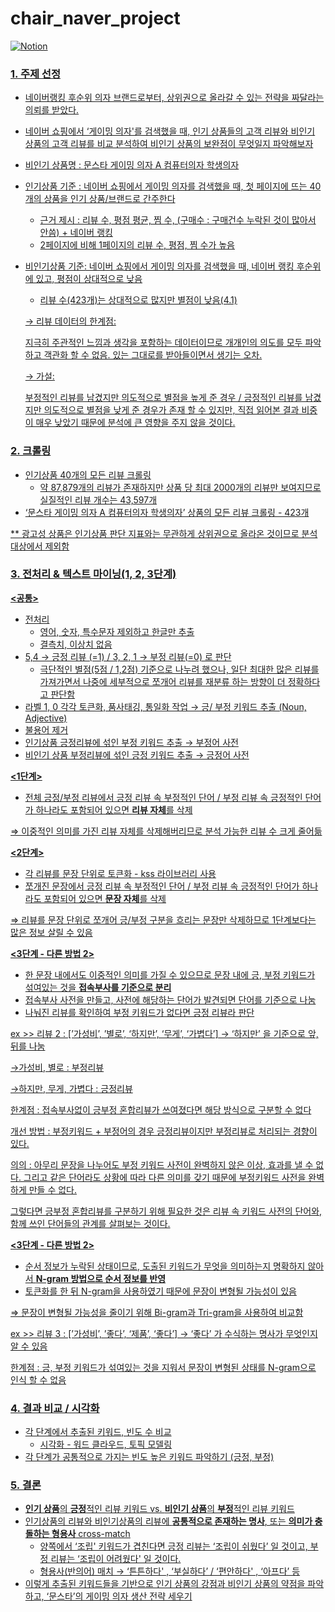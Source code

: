 # chair_naver_project

  <a href="https://www.notion.so/wew1202/2-d6ef306ce2ff4a2e80537c4bbc00f4ff">![Notion](https://img.shields.io/badge/Notion-%23000000.svg?style=for-the-badge&logo=notion&logoColor=white)



### 1. 주제 선정

- 네이버랭킹 후순위 의자 브랜드로부터, 상위권으로 올라갈 수 있는 전략을 짜달라는 의뢰를 받았다.
- 네이버 쇼핑에서 ‘게이밍 의자'를 검색했을 때, 인기 상품들의 고객 리뷰와 비인기 상품의 고객 리뷰를 비교 분석하여 비인기 상품의 보완점이 무엇일지 파악해보자
- 비인기 상품명 : 문스타 게이밍 의자 A 컴퓨터의자 학생의자
- 인기상품 기준 : 네이버 쇼핑에서 게이밍 의자를 검색했을 때, 첫 페이지에 뜨는 40개의 상품을 인기 상품/브랜드로 간주한다
    - 근거 제시 : 리뷰 수, 평점 평균, 찜 수, (구매수 : 구매건수 누락된 것이 많아서 안씀) + 네이버 랭킹
    - 2페이지에 비해 1페이지의 리뷰 수, 평점, 찜 수가 높음
- 비인기상품 기준: 네이버 쇼핑에서 게이밍 의자를 검색했을 때, 네이버 랭킹 후순위에 있고, 평점이 상대적으로 낮음
    - 리뷰 수(423개)는 상대적으로 많지만 별점이 낮음(4.1)
    
    → 리뷰 데이터의 한계점:
    
    지극히 주관적인 느낌과 생각을 포함하는 데이터이므로 개개인의 의도를 모두 파악하고 객관화 할 수 없음. 있는 그대로를 받아들이면서 생기는 오차. 
    
    → 가설:
    
    부정적인 리뷰를 남겼지만 의도적으로 별점을 높게 준 경우 / 긍정적인 리뷰를 남겼지만 의도적으로 별점을 낮게 준 경우가 존재 할 수 있지만, 직접 읽어본 결과 비중이 매우 낮았기 때문에 분석에 큰 영향을 주지 않을 것이다.
    

### 2. 크롤링

- 인기상품 40개의 모든 리뷰 크롤링
    - 약 87,879개의 리뷰가 존재하지만 상품 당 최대 2000개의 리뷰만 보여지므로 실질적인 리뷰 개수는 43,597개
- ‘문스타 게이밍 의자 A 컴퓨터의자 학생의자’ 상품의 모든 리뷰 크롤링 - 423개

** 광고성 상품은 인기상품 판단 지표와는 무관하게 상위권으로 올라온 것이므로 분석 대상에서 제외함

### 3. 전처리 & 텍스트 마이닝(1, 2, 3단계)

**<공통>**

- 전처리
    - 영어, 숫자, 특수문자 제외하고 한글만 추출
    - 결측치, 이상치 없음
- 5,4 → 긍정 리뷰 (=1)  / 3, 2, 1 → 부정 리뷰(=0) 로 판단
    - 극단적인 별점(5점 / 1,2점) 기준으로 나누려 했으나, 일단 최대한 많은 리뷰를 가져가면서 나중에 세부적으로 쪼개어 리뷰를 재분류 하는 방향이 더 정확하다고 판단함
- 라벨 1, 0 각각 토큰화, 품사태깅, 통일화 작업 → 긍/ 부정 키워드 추출 (Noun, Adjective)
- 불용어 제거
- 인기상품 긍정리뷰에 섞인 부정 키워드 추출  → 부정어 사전
- 비인기 상품 부정리뷰에 섞인 긍정 키워드 추출 → 긍정어 사전

**<1단계>**

- 전체 긍정/부정 리뷰에서 긍정 리뷰 속 부정적인 단어 /  부정 리뷰 속 긍정적인 단어가 하나라도 포함되어 있으면 **리뷰 자체**를 삭제

⇒  이중적인 의미를 가진 리뷰 자체를 삭제해버리므로 분석 가능한 리뷰 수 크게 줄어듦

**<2단계>**

- 각 리뷰를 문장 단위로 토큰화 - kss 라이브러리 사용
- 쪼개진 문장에서 긍정 리뷰 속 부정적인 단어 /  부정 리뷰 속 긍정적인 단어가 하나라도 포함되어 있으면 **문장 자체**를 삭제

⇒ 리뷰를 문장 단위로 쪼개어 긍/부정 구분을 흐리는 문장만 삭제하므로 1단계보다는 많은 정보 살릴 수 있음

**<3단계 - 다른 방법 2>**

- 한 문장 내에서도 이중적인 의미를 가질 수 있으므로 문장 내에 긍, 부정 키워드가 섞여있는 것을 **접속부사를 기준으로 분리**
- 접속부사 사전을 만들고, 사전에 해당하는 단어가 발견되면 단어를 기준으로 나눔
- 나눠진 리뷰를 확인하여 부정 키워드가 없다면 긍정 리뷰라 판단

ex >> 리뷰 2 : [’가성비’, ’별로’, ‘하지만’, ‘무게’, ‘가볍다’] → ‘하지만’ 을 기준으로 앞, 뒤를 나눔         

→가성비, 별로 : 부정리뷰                                                                                                                            

→하지만, 무게, 가볍다 : 긍정리뷰         

한계점 : 접속부사없이 긍부정 혼합리뷰가 쓰여졌다면 해당 방식으로 구분할 수 없다  

개선 방법 : 부정키워드 + 부정어의 경우 긍정리뷰이지만 부정리뷰로 처리되는 경향이 있다. 

의의 : 아무리 문장을 나누어도 부정 키워드 사전이 완벽하지 않은 이상, 효과를 낼 수 없다. 그리고 같은 단어라도 상황에 따라 다른 의미를 갖기 때문에 부정키워드 사전을 완벽하게 만들 수 없다. 

그렇다면 긍부정 혼합리뷰를 구분하기 위해 필요한 것은 리뷰 속 키워드 사전의 단어와, 함께 쓰인 단어들의 관계를 살펴보는 것이다.            

**<3단계 - 다른 방법 2>**

- 순서 정보가 누락된 상태이므로, 도출된 키워드가 무엇을 의미하는지 명확하지 않아서 **N-gram 방법으로 순서 정보를 반영**
- 토큰화를 한 뒤 N-gram을 사용하였기 때문에 문장이 변형될 가능성이 있음

⇒ 문장이 변형될 가능성을 줄이기 위해 Bi-gram과 Tri-gram을 사용하여 비교함                                                      

ex >> 리뷰 3 : [’가성비’, ’좋다’, ‘제품’, ‘좋다’] → ‘좋다’ 가 수식하는 명사가 무엇인지 알 수 있음      

한계점 : 긍, 부정 키워드가 섞여있는 것을 지워서 문장이 변형된 상태를 N-gram으로 인식 할 수 없음           

     

### 4. 결과 비교 / 시각화

- 각 단계에서 추출된 키워드, 빈도 수 비교
    - 시각화 - 워드 클라우드, 토픽 모델링
- 각 단계가 공통적으로 가지는 빈도 높은 키워드 파악하기 (긍정, 부정)

### 5. 결론

- **인기 상품**의 **긍정**적인 리뷰 키워드 vs. **비인기 상품**의 **부정**적인 리뷰 키워드
- 인기상품의 리뷰와 비인기상품의 리뷰에 **공통적으로 존재하는 명사**, 또는 **의미가 충돌하는 형용사** cross-match
    - 양쪽에서 ‘조립' 키워드가 겹친다면 긍정 리뷰는 ‘조립이 쉬웠다’ 일 것이고, 부정 리뷰는 ‘조립이 어려웠다' 일 것이다.
    - 형용사(반의어) 매치 → ‘튼튼하다' , ‘부실하다’  /  ‘편안하다' , ‘아프다’ 등
- 이렇게 추출된 키워드들을 기반으로 인기 상품의 강점과 비인기 상품의 약점을 파악하고, ‘문스타’의 게이밍 의자 생산 전략 세우기
